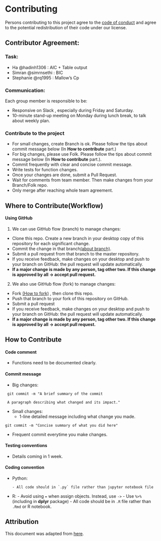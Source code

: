 # Contributing

Persons contributing to this project agree to the [code of conduct](./CODE_OF_CONDUCT.md) and agree to the potential redistribution of their code under our license.

## Contributor Agreement: 

### Task:
- Ha @hadinh1306 : AIC + Table output
- Simran @simrnsethi : BIC
- Stephanie @rq1995 : Mallow’s Cp

### Communication:
Each group member is responsible to be:

- Responsive on Slack , especially during Friday and Saturday. 
- 10-minute stand-up meeting on Monday during lunch break, to talk about weekly plan.

### Contribute to the project
- For small changes, create Branch is ok. Please follow the tips about commit message below (In **How to contribute** part.)
- For big changes, please use Folk. Please follow the tips about commit message below (In **How to contribute** part.).
- Commit frequently with clear and concise commit message.
- Write tests for function changes.
- Once your changes are done, submit a Pull Request.
- Wait for comments from team member. Then make changes from your Branch/Folk repo.
- Only merge after reaching whole team agreement.

## Where to Contribute(Workflow)

#### Using GitHub
1.  We can use GitHub flow (branch) to manage changes:
   - Clone this repo. Create a new branch in your desktop copy of this repository for each significant change.
   - Commit the change in that branch[(about branch)](https://help.github.com/articles/about-branches/).
   - Submit a pull request from that branch to the master repository.
   - If you receive feedback, make changes on your desktop and push to your branch on GitHub: the pull request will update automatically.
   - **If a major change is made by any person, tag other two. If this change is approved by all → accept pull request.**

2.   We also use GitHub flow (fork) to manage changes:
   - Fork [(How to fork)](https://help.github.com/articles/working-with-forks/)
, then clone this repo. 
   - Push that branch to your fork of this repository on GitHub.
   - Submit a pull request
   - If you receive feedback, make changes on your desktop and push to your branch on GitHub: the pull request will update automatically.
   - **If a major change is made by any person, tag other two. If this change is approved by all → accept pull request.**

## How to Contribute

#### Code comment 
- Functions need to be documented clearly.

#### Commit message
- Big changes:
  
```
 git commit -m "A brief summary of the commit

 A paragraph describing what changed and its impact."
```

-  Small changes:
   - 1-line detailed message including what change you made.

 ```
git commit -m "Concise summary of what you did here"
```

- Frequent commit everytime you make changes.


#### Testing conventions

- Details coming in 1 week.


#### Coding convention
- Python:

      - All code should in `.py` file rather than jupyter notebook file
- R:
      - Avoid using `=` when assign objects. Instead, use `->`
      - Use `%>%` (including in **dplyr** package)
      - All code should be in `.R` file rather than `.Rmd` or R notebook.


## Attribution
This document was adapted from [here](https://github.com/swcarpentry/r-novice-inflammation/blob/gh-pages/CONTRIBUTING.md).
